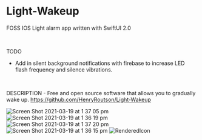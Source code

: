 # Light-Wakeup
FOSS IOS Light alarm app written with SwiftUI 2.0

<br>

TODO

   - Add in silent background notifications with firebase to increase LED flash frequency and silence vibrations.
  
<br>

DESCRIPTION - 
  Free and open source software that allows you to gradually wake up.
  https://github.com/HenryRoutson/Light-Wakeup
  
![Screen Shot 2021-03-19 at 1 37 05 pm](https://user-images.githubusercontent.com/69740744/111723894-31466d80-885c-11eb-8add-eecce48e10d6.png)![Screen Shot 2021-03-19 at 1 36 19 pm](https://user-images.githubusercontent.com/69740744/111723908-360b2180-885c-11eb-8387-6194ed377197.png)![Screen Shot 2021-03-19 at 1 37 20 pm](https://user-images.githubusercontent.com/69740744/111723901-33a8c780-885c-11eb-9d3d-eab907a1cb83.png)![Screen Shot 2021-03-19 at 1 36 15 pm](https://user-images.githubusercontent.com/69740744/111723910-373c4e80-885c-11eb-99f0-ebef2d232d33.png)
![RenderedIcon](https://user-images.githubusercontent.com/69740744/106976424-45248d00-6750-11eb-8d69-1fd2dd6aadc7.png)
